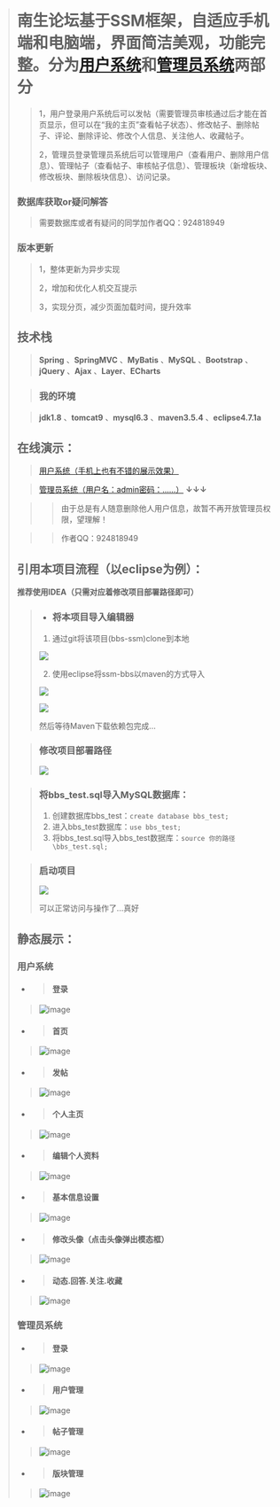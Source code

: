 > # 南生论坛基于SSM框架，自适应手机端和电脑端，界面简洁美观，功能完整。分为[用户系统](http://www.nanshengbbs.top:8080/BBS_SSM)和[管理员系统](http://www.nanshengbbs.top:8080/BBS_SSM/admin)两部分
> > 1，用户登录用户系统后可以发帖（需要管理员审核通过后才能在首页显示，但可以在“我的主页”查看帖子状态）、修改帖子、删除帖子、评论、删除评论、修改个人信息、关注他人、收藏帖子。
> >
> > 2，管理员登录管理员系统后可以管理用户（查看用户、删除用户信息）、管理帖子（查看帖子、审核帖子信息）、管理板块（新增板块、修改板块、删除板块信息）、访问记录。
> ### 数据库获取or疑问解答
> > 需要数据库或者有疑问的同学加作者QQ：924818949
> ### 版本更新
> > 1，整体更新为异步实现
> >
> > 2，增加和优化人机交互提示
> >
> > 3，实现分页，减少页面加载时间，提升效率
> ## 技术栈
> > **Spring** 、**SpringMVC** 、**MyBatis** 、**MySQL**  、**Bootstrap** 、**jQuery** 、**Ajax** 、**Layer**、**ECharts**
>
> > ### 我的环境
>
> > **jdk1.8** 、**tomcat9** 、**mysql6.3** 、**maven3.5.4** 、**eclipse4.7.1a**
> ## 在线演示：
> > [用户系统（手机上也有不错的展示效果）](http://www.nanshengbbs.top:8080/BBS_SSM)
>
> > [管理员系统（用户名：admin密码：......）](http://www.nanshengbbs.top:8080/BBS_SSM/admin) **↓↓↓**
>
> > > 由于总是有人随意删除他人用户信息，故暂不再开放管理员权限，望理解！
>
> > > 作者QQ：924818949
>
> ## 引用本项目流程（以eclipse为例）：
> **推荐使用IDEA（只需对应着修改项目部署路径即可）**
>
> > - ### 将本项目导入编辑器
> >
> > 1. 通过git将该项目(bbs-ssm)clone到本地
> >
> > ![](picture/clone.png)
> >
> > 2. 使用eclipse将ssm-bbs以maven的方式导入
> >
> > ![](picture/maven1.png)
> >
> > ![](picture/maven2.png)
> >
> > 然后等待Maven下载依赖包完成...
>
> > ### 修改项目部署路径
> >
> > ![](picture/tomcat.png)
>
> > ### 将bbs_test.sql导入MySQL数据库：
> >
> > 1. 创建数据库bbs_test：`create database bbs_test;`
> > 2. 进入bbs_test数据库：`use bbs_test;`
> > 3. 将bbs_test.sql导入bbs_test数据库：`source 你的路径\bbs_test.sql;`
>
> > ### 启动项目
> >
> > ![](picture/run.png)
> >
> > 可以正常访问与操作了...真好
>
> ## 静态展示：
> ### 用户系统
> - > #### 登录
>
> > ![image](picture/用户-登录.png)
>
> - > #### 首页
>
> > ![image](picture/用户-首页.png)
>
> - > #### 发帖
>
> > ![image](picture/用户-发帖.png)
>
> - > #### 个人主页
>
> > ![image](picture/用户-个人主页.png)
>
> - > #### 编辑个人资料
>
> > ![image](picture/用户-编辑个人资料.png)
>
> - > #### 基本信息设置
>
> > ![image](picture/用户-基本信息设置.png)
>
> - > #### 修改头像（点击头像弹出模态框）
>
> > ![image](picture/用户-上传头像.png)
>
> - > #### 动态.回答.关注.收藏
>
> > ![image](picture/用户-动态.回答.关注.收藏.png)
>
> ### 管理员系统
> - > #### 登录
>
> > ![image](picture/管理员-登录.png)
>
> - > #### 用户管理
>
> > ![image](picture/管理员-用户管理.png)
>
> - > #### 帖子管理
>
> > ![image](picture/管理员-帖子管理.png)
>
> - > #### 版块管理
>
> > ![image](picture/管理员-版块管理.png)
